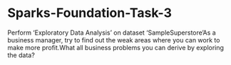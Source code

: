 # Sparks-Foundation-Task-3
Perform ‘Exploratory Data Analysis’ on dataset ‘SampleSuperstore’As a business manager, try to find out the weak areas where you can
work to make more profit.What all business problems you can derive by exploring the data?

